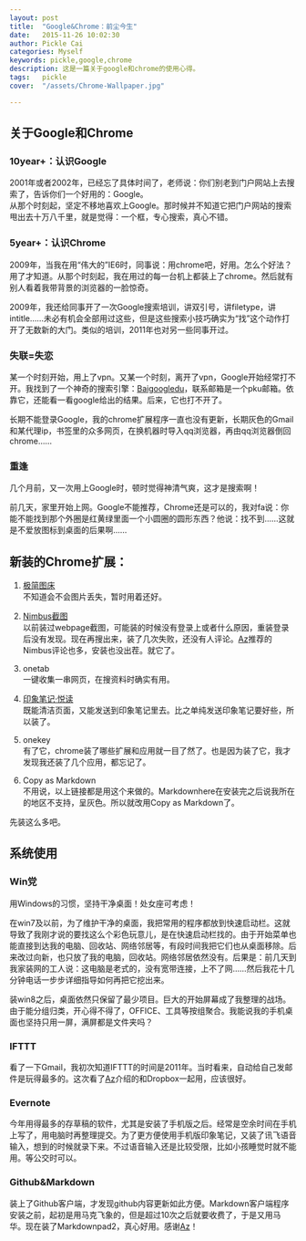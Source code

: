 ```yaml
---
layout: post  
title:  "Google&Chrome：前尘今生"  
date:   2015-11-26 10:02:30  
author: Pickle Cai  
categories: Myself  
keywords: pickle,google,chrome  
description: 这是一篇关于google和chrome的使用心得。  
tags:	pickle   
cover:  "/assets/Chrome-Wallpaper.jpg"  

---  
```


## 关于Google和Chrome  

### 10year+：认识Google
2001年或者2002年，已经忘了具体时间了，老师说：你们别老到门户网站上去搜索了，告诉你们一个好用的：Google。   
从那个时刻起，坚定不移地喜欢上Google。那时候并不知道它把门户网站的搜索甩出去十万八千里，就是觉得：一个框，专心搜索，真心不错。  

### 5year+：认识Chrome  
2009年，当我在用“伟大的”IE6时，同事说：用chrome吧，好用。怎么个好法？用了才知道。从那个时刻起，我在用过的每一台机上都装上了chrome。然后就有别人看着我带背景的浏览器的一脸惊奇。  

2009年，我还给同事开了一次Google搜索培训，讲双引号，讲filetype，讲intitle……未必有机会全部用过这些，但是这些搜索小技巧确实为“找”这个动作打开了无数新的大门。类似的培训，2011年也对另一些同事开过。  

### 失联=失恋
某一个时刻开始，用上了vpn。又某一个时刻，离开了vpn，Google开始经常打不开。我找到了一个神奇的搜索引擎：[Baigoogledu](http://www.baigoogledu.com)，联系邮箱是一个pku邮箱。依靠它，还能看一看google给出的结果。后来，它也打不开了。   

长期不能登录Google，我的chrome扩展程序一直也没有更新，长期灰色的Gmail和某代理ip，书签里的众多网页，在换机器时导入qq浏览器，再由qq浏览器倒回chrome……

### 重逢  
几个月前，又一次用上Google时，顿时觉得神清气爽，这才是搜索啊！  

前几天，家里开始上网。Google不能推荐，Chrome还是可以的，我对fa说：你能不能找到那个外圈是红黄绿里面一个小圆圈的圆形东西？他说：找不到……这就是不爱放图标到桌面的后果啊……

## 新装的Chrome扩展：   

1. [极简图床](http://yotuku.cn/?utm_source=chromeplugin)   
不知道会不会图片丢失，暂时用着还好。  

2. [Nimbus截图](http://nimbus.everhelper.me/indexcn.php)   
以前装过webpage截图，可能装的时候没有登录上或者什么原因，重装登录后没有发现。现在再搜出来，装了几次失败，还没有人评论。[Az](http://azeril.me/)推荐的Nimbus评论也多，安装也没出茬。就它了。   

3. onetab  
一键收集一串网页，在搜资料时确实有用。  

4. [印象笔记·悦读](https://www.yinxiang.com/clearly/guide/)   
既能清洁页面，又能发送到印象笔记里去。比之单纯发送印象笔记要好些，所以装了。  

5. onekey  
有了它，chrome装了哪些扩展和应用就一目了然了。也是因为装了它，我才发现我还装了几个应用，都忘记了。  

6. Copy as Markdown  
不用说，以上链接都是用这个来做的。Markdownhere在安装完之后说我所在的地区不支持，呈灰色。所以就改用Copy as Markdown了。   

先装这么多吧。

## 系统使用  

### Win党  
用Windows的习惯，坚持干净桌面！处女座可考虑！  

在win7及以前，为了维护干净的桌面，我把常用的程序都放到快速启动栏。这就导致了我刚才说的要找这么个彩色玩意儿，是在快速启动栏找的。由于开始菜单也能直接到达我的电脑、回收站、网络邻居等，有段时间我把它们也从桌面移除。后来改过向新，也只放了我的电脑，回收站。网络邻居依然没有。后果是：前几天到我家装网的工人说：这电脑是老式的，没有宽带连接，上不了网……然后我花十几分钟电话一步步详细指导如何再把它挖出来。  

装win8之后，桌面依然只保留了最少项目。巨大的开始屏幕成了我整理的战场。由于能分组归类，开心得不得了，OFFICE、工具等按组聚合。我能说我的手机桌面也坚持只用一屏，满屏都是文件夹吗？    

### IFTTT  
看了一下Gmail，我初次知道IFTTT的时间是2011年。当时看来，自动给自己发邮件是玩得最多的。这次看了[Az](http://azeril.me/)介绍的和Dropbox一起用，应该很好。  

### Evernote  
今年用得最多的存草稿的软件，尤其是安装了手机版之后。经常是空余时间在手机上写了，用电脑时再整理提交。为了更方便使用手机版印象笔记，又装了讯飞语音输入，想到的时候就录下来。不过语音输入还是比较受限，比如小孩睡觉时就不能用。等公交时可以。   

### Github&Markdown  
装上了Github客户端，才发现github内容更新如此方便。Markdown客户端程序安装之前，起初是用马克飞象的，但是超过10次之后就要收费了，于是又用马华。现在装了Markdownpad2，真心好用。感谢[Az](http://azeril.me/)！